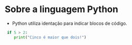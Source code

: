 # Sobre a linguagem Python

- Python utiliza identação para indicar blocos de código.  

~~~python
 if 5 > 2:
    print("Cinco é maior que dois!")
~~~